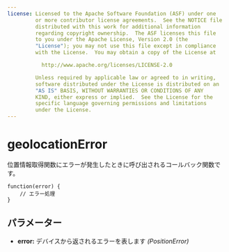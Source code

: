 ```yaml
---
license: Licensed to the Apache Software Foundation (ASF) under one
         or more contributor license agreements.  See the NOTICE file
         distributed with this work for additional information
         regarding copyright ownership.  The ASF licenses this file
         to you under the Apache License, Version 2.0 (the
         "License"); you may not use this file except in compliance
         with the License.  You may obtain a copy of the License at

           http://www.apache.org/licenses/LICENSE-2.0

         Unless required by applicable law or agreed to in writing,
         software distributed under the License is distributed on an
         "AS IS" BASIS, WITHOUT WARRANTIES OR CONDITIONS OF ANY
         KIND, either express or implied.  See the License for the
         specific language governing permissions and limitations
         under the License.
---
```


geolocationError
================

位置情報取得関数にエラーが発生したときに呼び出されるコールバック関数です。

    function(error) {
        // エラー処理
    }

パラメーター
----------

- __error:__ デバイスから返されるエラーを表します _(PositionError)_
